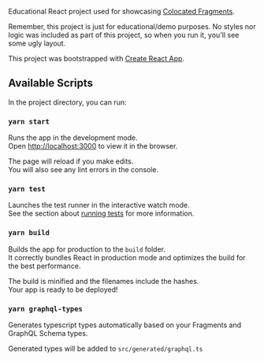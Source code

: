 Educational React project used for showcasing [Colocated Fragments](https://www.apollographql.com/docs/react/data/fragments/#colocating-fragments).

Remember, this project is just for educational/demo purposes. No styles nor logic was included as part of this project, so when you run it, you'll see some ugly layout. 

This project was bootstrapped with [Create React App](https://github.com/facebook/create-react-app).

## Available Scripts

In the project directory, you can run:

### `yarn start`

Runs the app in the development mode.<br />
Open [http://localhost:3000](http://localhost:3000) to view it in the browser.

The page will reload if you make edits.<br />
You will also see any lint errors in the console.

### `yarn test`

Launches the test runner in the interactive watch mode.<br />
See the section about [running tests](https://facebook.github.io/create-react-app/docs/running-tests) for more information.

### `yarn build`

Builds the app for production to the `build` folder.<br />
It correctly bundles React in production mode and optimizes the build for the best performance.

The build is minified and the filenames include the hashes.<br />
Your app is ready to be deployed!


### `yarn graphql-types`

Generates typescript types automatically based on your Fragments and GraphQL Schema types.

Generated types will be added to `src/generated/graphql.ts`